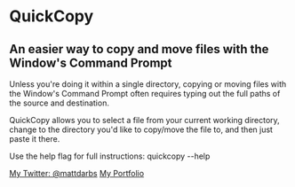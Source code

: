 # QuickCopy
## An easier way to copy and move files with the Window's Command Prompt

Unless you're doing it within a single directory, copying or moving files with the Window's Command Prompt often requires typing out the full paths of the source and destination.

QuickCopy allows you to select a file from your current working directory, change to the directory you'd like to copy/move the file to, and then just paste it there.

Use the help flag for full instructions: quickcopy --help

[My Twitter: @mattdarbs](http://twitter.com/mattdarbs)
[My Portfolio](http://md-developer.uk)
